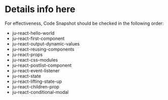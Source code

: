 # Details info here #

For effectiveness, Code Snapshot should be checked in the following order:


- ju-react-hello-world
- ju-react-first-component
- ju-react-output-dynamic-values
- ju-react-reusing-components
- ju-react-props
- ju-react-css-modules
- ju-react-postlist-component
- ju-react-event-listener
- ju-react-state
- ju-react-lifting-state-up
- ju-react-children-prop
- ju-react-conditional-modal
